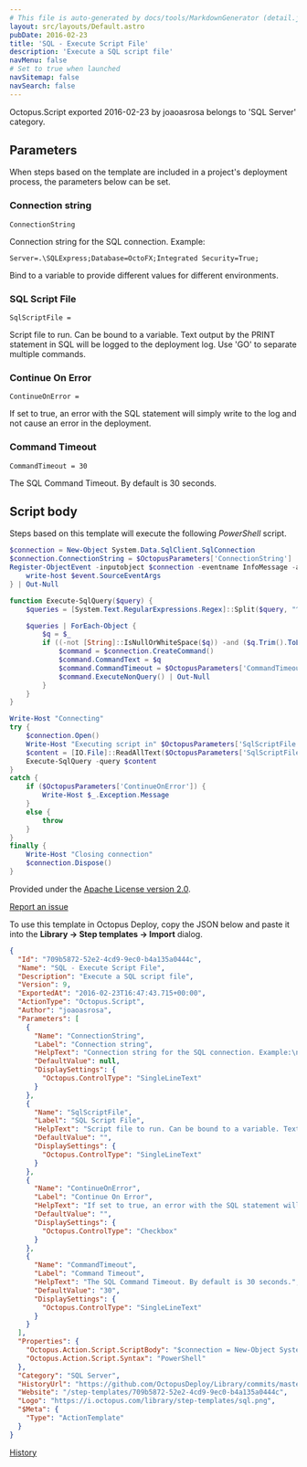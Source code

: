 ```yaml
---
# This file is auto-generated by docs/tools/MarkdownGenerator (detail.js)
layout: src/layouts/Default.astro
pubDate: 2016-02-23
title: 'SQL - Execute Script File'
description: 'Execute a SQL script file'
navMenu: false
# Set to true when launched
navSitemap: false
navSearch: false
---
```


Octopus.Script exported 2016-02-23 by joaoasrosa belongs to 'SQL Server' category.

## Parameters

When steps based on the template are included in a project's deployment process, the parameters below can be set.


<div class="param">

### Connection string

`ConnectionString`

Connection string for the SQL connection. Example:

    Server=.\SQLExpress;Database=OctoFX;Integrated Security=True;

Bind to a variable to provide different values for different environments.

</div>
        
<div class="param">

### SQL Script File

`SqlScriptFile = `

Script file to run. Can be bound to a variable. Text output by the PRINT statement in SQL will be logged to the deployment log. Use 'GO' to separate multiple commands.

</div>
        
<div class="param">

### Continue On Error

`ContinueOnError = `

If set to true, an error with the SQL statement will simply write to the log and not cause an error in the deployment.

</div>
        
<div class="param">

### Command Timeout

`CommandTimeout = 30`

The SQL Command Timeout. By default is 30 seconds.

</div>
        

## Script body

Steps based on this template will execute the following *PowerShell* script.

```powershell
$connection = New-Object System.Data.SqlClient.SqlConnection$connection.ConnectionString = $OctopusParameters['ConnectionString']Register-ObjectEvent -inputobject $connection -eventname InfoMessage -action {    write-host $event.SourceEventArgs} | Out-Nullfunction Execute-SqlQuery($query) {    $queries = [System.Text.RegularExpressions.Regex]::Split($query, "^\s*GO\s*`$", [System.Text.RegularExpressions.RegexOptions]::IgnoreCase -bor [System.Text.RegularExpressions.RegexOptions]::Multiline)    $queries | ForEach-Object {        $q = $_        if ((-not [String]::IsNullOrWhiteSpace($q)) -and ($q.Trim().ToLowerInvariant() -ne "go")) {                        $command = $connection.CreateCommand()            $command.CommandText = $q            $command.CommandTimeout = $OctopusParameters['CommandTimeout']            $command.ExecuteNonQuery() | Out-Null        }    }}Write-Host "Connecting"try {    $connection.Open()    Write-Host "Executing script in" $OctopusParameters['SqlScriptFile']    $content = [IO.File]::ReadAllText($OctopusParameters['SqlScriptFile'])    Execute-SqlQuery -query $content}catch {	if ($OctopusParameters['ContinueOnError']) {		Write-Host $_.Exception.Message	}	else {		throw	}}finally {    Write-Host "Closing connection"    $connection.Dispose()}
```

Provided under the [Apache License version 2.0](https://github.com/OctopusDeploy/Library/blob/master/LICENSE.txt).

[Report an issue](https://github.com/OctopusDeploy/Library/issues/new?assignees=&labels=&projects=&template=bug-report.yml&title=Issue%20with%20SQL%20-%20Execute%20Script%20File&step-template=SQL%20-%20Execute%20Script%20File)

<div class="get-json">

To use this template in Octopus Deploy, copy the JSON below and paste it into the **Library → Step templates → Import** dialog.

```json
{
  "Id": "709b5872-52e2-4cd9-9ec0-b4a135a0444c",
  "Name": "SQL - Execute Script File",
  "Description": "Execute a SQL script file",
  "Version": 9,
  "ExportedAt": "2016-02-23T16:47:43.715+00:00",
  "ActionType": "Octopus.Script",
  "Author": "joaoasrosa",
  "Parameters": [
    {
      "Name": "ConnectionString",
      "Label": "Connection string",
      "HelpText": "Connection string for the SQL connection. Example:\n\n    Server=.\\SQLExpress;Database=OctoFX;Integrated Security=True;\n\nBind to a variable to provide different values for different environments.",
      "DefaultValue": null,
      "DisplaySettings": {
        "Octopus.ControlType": "SingleLineText"
      }
    },
    {
      "Name": "SqlScriptFile",
      "Label": "SQL Script File",
      "HelpText": "Script file to run. Can be bound to a variable. Text output by the PRINT statement in SQL will be logged to the deployment log. Use 'GO' to separate multiple commands.",
      "DefaultValue": "",
      "DisplaySettings": {
        "Octopus.ControlType": "SingleLineText"
      }
    },
    {
      "Name": "ContinueOnError",
      "Label": "Continue On Error",
      "HelpText": "If set to true, an error with the SQL statement will simply write to the log and not cause an error in the deployment.",
      "DefaultValue": "",
      "DisplaySettings": {
        "Octopus.ControlType": "Checkbox"
      }
    },
    {
      "Name": "CommandTimeout",
      "Label": "Command Timeout",
      "HelpText": "The SQL Command Timeout. By default is 30 seconds.",
      "DefaultValue": "30",
      "DisplaySettings": {
        "Octopus.ControlType": "SingleLineText"
      }
    }
  ],
  "Properties": {
    "Octopus.Action.Script.ScriptBody": "$connection = New-Object System.Data.SqlClient.SqlConnection\r$connection.ConnectionString = $OctopusParameters['ConnectionString']\rRegister-ObjectEvent -inputobject $connection -eventname InfoMessage -action {\r    write-host $event.SourceEventArgs\r} | Out-Null\r\rfunction Execute-SqlQuery($query) {\r    $queries = [System.Text.RegularExpressions.Regex]::Split($query, \"^\\s*GO\\s*`$\", [System.Text.RegularExpressions.RegexOptions]::IgnoreCase -bor [System.Text.RegularExpressions.RegexOptions]::Multiline)\r\r    $queries | ForEach-Object {\r        $q = $_\r        if ((-not [String]::IsNullOrWhiteSpace($q)) -and ($q.Trim().ToLowerInvariant() -ne \"go\")) {            \r            $command = $connection.CreateCommand()\r            $command.CommandText = $q\r            $command.CommandTimeout = $OctopusParameters['CommandTimeout']\r            $command.ExecuteNonQuery() | Out-Null\r        }\r    }\r}\r\rWrite-Host \"Connecting\"\rtry {\r    $connection.Open()\r    Write-Host \"Executing script in\" $OctopusParameters['SqlScriptFile']\r    $content = [IO.File]::ReadAllText($OctopusParameters['SqlScriptFile'])\r    Execute-SqlQuery -query $content\r}\rcatch {\r\tif ($OctopusParameters['ContinueOnError']) {\r\t\tWrite-Host $_.Exception.Message\r\t}\r\telse {\r\t\tthrow\r\t}\r}\rfinally {\r    Write-Host \"Closing connection\"\r    $connection.Dispose()\r}",
    "Octopus.Action.Script.Syntax": "PowerShell"
  },
  "Category": "SQL Server",
  "HistoryUrl": "https://github.com/OctopusDeploy/Library/commits/master/step-templates//opt/buildagent/work/75443764cd38076d/step-templates/sql-execute-script-file.json",
  "Website": "/step-templates/709b5872-52e2-4cd9-9ec0-b4a135a0444c",
  "Logo": "https://i.octopus.com/library/step-templates/sql.png",
  "$Meta": {
    "Type": "ActionTemplate"
  }
}
```

[History](https://github.com/OctopusDeploy/Library/commits/master/step-templates/https://github.com/OctopusDeploy/Library/commits/master/step-templates//opt/buildagent/work/75443764cd38076d/step-templates/sql-execute-script-file.json)

</div>
